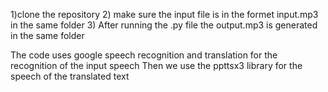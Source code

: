 1)clone the repository
2) make sure the input file is in the formet input.mp3 in the same folder
3) After running the .py file the output.mp3 is generated in the same folder

The code uses google speech recognition and translation for the recognition of the input speech 
Then we use the ppttsx3 library for the speech of the translated text
